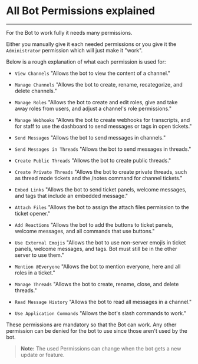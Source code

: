 # All Bot Permissions explained
***
For the Bot to work fully it needs many permissions.

Either you manually give it each needed permissions or you give it the `Administrator` permission which will just make it "work".

Below is a rough explanation of what each permission is used for:


* `View Channels` "Allows the bot to view the content of a channel."

* `Manage Channels` "Allows the bot to create, rename, recategorize, and delete channels."

* `Manage Roles` "Allows the bot to create and edit roles, give and take away roles from users, and adjust a channel's role permissions."

* `Manage Webhooks` "Allows the bot to create webhooks for transcripts, and for staff to use the dashboard to send messages or tags in open tickets."

* `Send Messages` "Allows the bot to send messages in channels."

* `Send Messages in Threads` "Allows the bot to send messages in threads."

* `Create Public Threads` "Allows the bot to create public threads."

* `Create Private Threads` "Allows the bot to create private threads, such as thread mode tickets and the /notes command for channel tickets."

* `Embed Links` "Allows the bot to send ticket panels, welcome messages, and tags that include an embedded message."

* `Attach Files` "Allows the bot to assign the attach files permission to the ticket opener."

* `Add Reactions` "Allows the bot to add the buttons to ticket panels, welcome messages, and all commands that use buttons."

* `Use External Emojis` "Allows the bot to use non-server emojis in ticket panels, welcome messages, and tags. Bot must still be in the other server to use them."

* `Mention @Everyone` "Allows the bot to mention everyone, here and all roles in a ticket."

* `Manage Threads` "Allows the bot to create, rename, close, and delete threads."

* `Read Message History` "Allows the bot to read all messages in a channel."

* `Use Application Commands` "Allows the bot's slash commands to work."

These permissions are mandatory so that the Bot can work. Any other permission can be denied for the bot to use since those aren't used by the bot. 

> **Note:** The used Permissions can change when the bot gets a new update or feature.